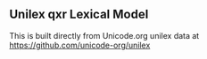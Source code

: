 Unilex qxr Lexical Model
----------------------

This is built directly from Unicode.org unilex data at
https://github.com/unicode-org/unilex
